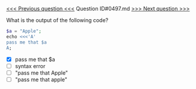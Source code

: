 [<<< Previous question <<<](0496.md)  Question ID#0497.md  [>>> Next question >>>](0498.md) 

What is the output of the following code?

```php
$a = "Apple";
echo <<<'A'
pass me that $a
A;
```

- [x] pass me that $a
- [ ] syntax error
- [ ] "pass me that Apple"
- [ ] "pass me that apple"
